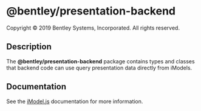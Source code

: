 # @bentley/presentation-backend

Copyright © 2019 Bentley Systems, Incorporated. All rights reserved.

## Description

The __@bentley/presentation-backend__ package contains types and classes that backend code
can use query presentation data directly from iModels.

## Documentation

See the [iModel.js](https://www.imodeljs.org) documentation for more information.
